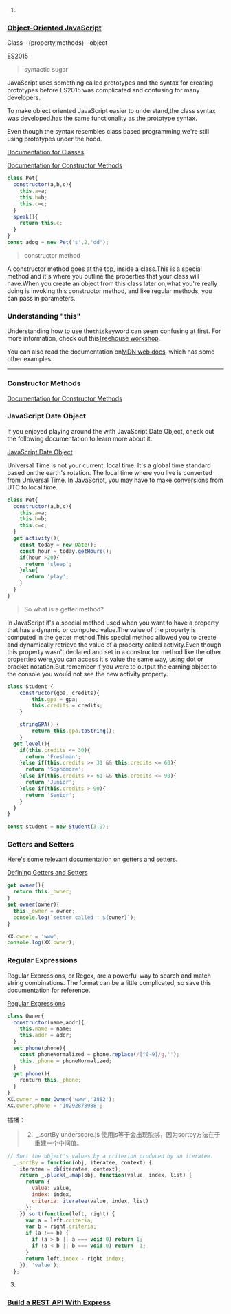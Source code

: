 1.

### [Object-Oriented JavaScript](https://teamtreehouse.com/library/objectoriented-javascript-2)

Class--{property,methods}--object

ES2015

> syntactic sugar

JavaScript uses something called prototypes and the syntax for creating prototypes before ES2015 was complicated and confusing for many developers.

To make object oriented JavaScript easier to understand,the class syntax was developed.has the same functionality as the prototype syntax.

Even though the syntax resembles class based programming,we're still using prototypes under the hood.

[Documentation for Classes](https://developer.mozilla.org/en-US/docs/Web/JavaScript/Reference/Classes)

[Documentation for Constructor Methods](https://developer.mozilla.org/en-US/docs/Web/JavaScript/Reference/Classes#Class_body_and_method_definitions)

```javascript
class Pet{
  constructor(a,b,c){
    this.a=a;
    this.b=b;
    this.c=c;
  }
  speak(){
    return this.c;
  }
}
const adog = new Pet('s',2,'dd');
```

> constructor method
> 
> 

A constructor method goes at the top, inside a class.This is a special method and it's where you outline the properties that your class will have.When you create an object from this class later on,what you're really doing is invoking this constructor method, and like regular methods, you can pass in parameters.

### Understanding "this"

Understanding how to use the`this`keyword can seem confusing at first. For more information, check out this[Treehouse workshop](https://teamtreehouse.com/library/understanding-this-in-javascript).

You can also read the documentation on[MDN web docs](https://developer.mozilla.org/en-US/docs/Web/JavaScript/Reference/Operators/this), which has some other examples.

---

### Constructor Methods

[Documentation for Constructor Methods](https://developer.mozilla.org/en-US/docs/Web/JavaScript/Reference/Classes#Class_body_and_method_definitions)

### JavaScript Date Object

If you enjoyed playing around the with JavaScript Date Object, check out the following documentation to learn more about it.

[JavaScript Date Object](https://developer.mozilla.org/en-US/docs/Web/JavaScript/Reference/Global_Objects/Date)

Universal Time is not your current, local time. It's a global time standard based on the earth's rotation. The local time where you live is converted from Universal Time. In JavaScript, you may have to make conversions from UTC to local time.

```javascript
class Pet{
  constructor(a,b,c){
    this.a=a;
    this.b=b;
    this.c=c;
  }
  get activity(){
    const today = new Date();
    const hour = today.getHours();
    if(hour >20){
      return 'sleep';
    }else{
      return 'play';
    }
  }
}
```

> So what is a getter method?

In JavaScript it's a special method used when you want to have a property that has a dynamic or computed value.The value of the property is computed in the getter method.This special method allowed you to create and dynamically retrieve the value of a property called activity.Even though this property wasn't declared and set in a constructor method like the other properties were,you can access it's value the same way, using dot or bracket notation.But remember if you were to output the earning object to the console you would not see the new activity property.

```javascript
class Student {
    constructor(gpa, credits){
        this.gpa = gpa;
        this.credits = credits;
    }

    stringGPA() {
        return this.gpa.toString();
    }
  get level(){
    if(this.credits <= 30){
      return 'Freshman';
    }else if(this.credits >= 31 && this.credits <= 60){
      return 'Sophomore';
    }else if(this.credits >= 61 && this.credits <= 90){
      return 'Junior'; 
    }else if(this.credits > 90){
      return 'Senior'; 
    }
  }
}

const student = new Student(3.9);
```

### Getters and Setters

Here's some relevant documentation on getters and setters.

[Defining Getters and Setters](https://developer.mozilla.org/en-US/docs/Web/JavaScript/Guide/Working_with_Objects#Defining_getters_and_setters)

```javascript
get owner(){
  return this._owner;
}
set owner(owner){
  this._owner = owner;
  console.log(`setter called : ${owner}`);
}

XX.owner = 'www';
console.log(XX.owner);
```

### Regular Expressions

Regular Expressions, or Regex, are a powerful way to search and match string combinations. The format can be a little complicated, so save this documentation for reference.

[Regular Expressions](https://developer.mozilla.org/en-US/docs/Web/JavaScript/Guide/Regular_Expressions)

```javascript
class Owner{
  constructor(name,addr){
    this.name = name;
    this.addr = addr;
  }
  set phone(phone){
    const phoneNormalized = phone.replace(/[^0-9]/g,'');
    this._phone = phoneNormalized;
  }
  get phone(){
    renturn this._phone;
  }
}
XX.owner = new Owner('www','1882');
XX.owner.phone = '10292878988';
```



插播：

> 2.  _.sortBy underscore.js 使用js等于会出现脱绑，因为sortby方法在于重建一个中间值。

```javascript
// Sort the object's values by a criterion produced by an iteratee.
  _.sortBy = function(obj, iteratee, context) {
    iteratee = cb(iteratee, context);
    return _.pluck(_.map(obj, function(value, index, list) {
      return {
        value: value,
        index: index,
        criteria: iteratee(value, index, list)
      };
    }).sort(function(left, right) {
      var a = left.criteria;
      var b = right.criteria;
      if (a !== b) {
        if (a > b || a === void 0) return 1;
        if (a < b || b === void 0) return -1;
      }
      return left.index - right.index;
    }), 'value');
  };
```

3.

### [Build a REST API With Express](https://teamtreehouse.com/library/build-a-rest-api-with-express)


